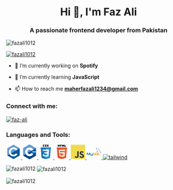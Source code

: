 <h1 align="center">Hi 👋, I'm Faz Ali</h1>
<h3 align="center">A passionate frontend developer from Pakistan</h3>

<p align="left"> <img src="https://komarev.com/ghpvc/?username=fazali1012&label=Profile%20views&color=0e75b6&style=flat" alt="fazali1012" /> </p>

<p align="left"> <a href="https://github.com/ryo-ma/github-profile-trophy"><img src="https://github-profile-trophy.vercel.app/?username=fazali1012" alt="fazali1012" /></a> </p>

- 🔭 I’m currently working on **Spotify**

- 🌱 I’m currently learning **JavaScript**

- 📫 How to reach me **maherfazali1234@gmail.com**

<h3 align="left">Connect with me:</h3>
<p align="left">
<a href="https://linkedin.com/in/faz-ali" target="blank"><img align="center" src="https://raw.githubusercontent.com/rahuldkjain/github-profile-readme-generator/master/src/images/icons/Social/linked-in-alt.svg" alt="faz-ali" height="30" width="40" /></a>
</p>

<h3 align="left">Languages and Tools:</h3>
<p align="left"> <a href="https://www.cprogramming.com/" target="_blank" rel="noreferrer"> <img src="https://raw.githubusercontent.com/devicons/devicon/master/icons/c/c-original.svg" alt="c" width="40" height="40"/> </a> <a href="https://www.w3schools.com/cpp/" target="_blank" rel="noreferrer"> <img src="https://raw.githubusercontent.com/devicons/devicon/master/icons/cplusplus/cplusplus-original.svg" alt="cplusplus" width="40" height="40"/> </a> <a href="https://www.w3schools.com/css/" target="_blank" rel="noreferrer"> <img src="https://raw.githubusercontent.com/devicons/devicon/master/icons/css3/css3-original-wordmark.svg" alt="css3" width="40" height="40"/> </a> <a href="https://www.w3.org/html/" target="_blank" rel="noreferrer"> <img src="https://raw.githubusercontent.com/devicons/devicon/master/icons/html5/html5-original-wordmark.svg" alt="html5" width="40" height="40"/> </a> <a href="https://developer.mozilla.org/en-US/docs/Web/JavaScript" target="_blank" rel="noreferrer"> <img src="https://raw.githubusercontent.com/devicons/devicon/master/icons/javascript/javascript-original.svg" alt="javascript" width="40" height="40"/> </a> <a href="https://www.mysql.com/" target="_blank" rel="noreferrer"> <img src="https://raw.githubusercontent.com/devicons/devicon/master/icons/mysql/mysql-original-wordmark.svg" alt="mysql" width="40" height="40"/> </a> <a href="https://tailwindcss.com/" target="_blank" rel="noreferrer"> <img src="https://www.vectorlogo.zone/logos/tailwindcss/tailwindcss-icon.svg" alt="tailwind" width="40" height="40"/> </a> </p>

<p><img align="left" src="https://github-readme-stats.vercel.app/api/top-langs?username=fazali1012&show_icons=true&locale=en&layout=compact" alt="fazali1012" /></p>

<p>&nbsp;<img align="center" src="https://github-readme-stats.vercel.app/api?username=fazali1012&show_icons=true&locale=en" alt="fazali1012" /></p>

<p><img align="center" src="https://github-readme-streak-stats.herokuapp.com/?user=fazali1012&" alt="fazali1012" /></p>

